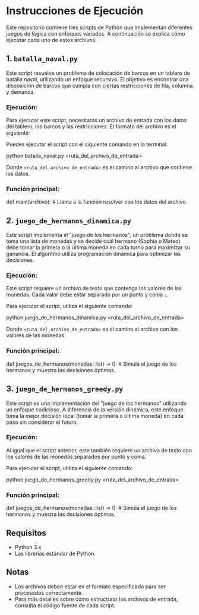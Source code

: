 # Instrucciones de Ejecución

Este repositorio contiene tres scripts de Python que implementan diferentes juegos de lógica con enfoques variados. A continuación se explica cómo ejecutar cada uno de estos archivos.

## 1. `batalla_naval.py`

Este script resuelve un problema de colocación de barcos en un tablero de batalla naval, utilizando un enfoque recursivo. El objetivo es encontrar una disposición de barcos que cumpla con ciertas restricciones de fila, columna y demanda.

### Ejecución:
Para ejecutar este script, necesitarás un archivo de entrada con los datos del tablero, los barcos y las restricciones. El formato del archivo es el siguiente:


Puedes ejecutar el script con el siguiente comando en la terminal:

python batalla_naval.py <ruta_del_archivo_de_entrada>

Donde `<ruta_del_archivo_de_entrada>` es el camino al archivo que contiene los datos.

### Función principal:

def main(archivo):
    # Llama a la función resolver con los datos del archivo.

## 2. `juego_de_hermanos_dinamica.py`

Este script implementa el "juego de los hermanos", un problema donde se toma una lista de monedas y se decide cuál hermano (Sophia o Mateo) debe tomar la primera o la última moneda en cada turno para maximizar su ganancia. El algoritmo utiliza programación dinámica para optimizar las decisiones.

### Ejecución:
Este script requiere un archivo de texto que contenga los valores de las monedas. Cada valor debe estar separado por un punto y coma `;`.

Para ejecutar el script, utiliza el siguiente comando:

python juego_de_hermanos_dinamica.py <ruta_del_archivo_de_entrada>

Donde `<ruta_del_archivo_de_entrada>` es el camino al archivo con los valores de las monedas.

### Función principal:

def juegos_de_hermanos(monedas: list) -> 0:
    # Simula el juego de los hermanos y muestra las decisiones óptimas.


## 3. `juego_de_hermanos_greedy.py`

Este script es una implementación del "juego de los hermanos" utilizando un enfoque codicioso. A diferencia de la versión dinámica, este enfoque toma la mejor decisión local (tomar la primera o última moneda) en cada paso sin considerar el futuro.

### Ejecución:
Al igual que el script anterior, este también requiere un archivo de texto con los valores de las monedas separados por punto y coma.

Para ejecutar el script, utiliza el siguiente comando:


python juego_de_hermanos_greedy.py <ruta_del_archivo_de_entrada>


### Función principal:

def juegos_de_hermanos(monedas: list) -> 0:
    # Simula el juego de los hermanos y muestra las decisiones óptimas.


## Requisitos
- Python 3.x
- Las librerías estándar de Python.

## Notas
- Los archivos deben estar en el formato especificado para ser procesados correctamente.
- Para más detalles sobre cómo estructurar los archivos de entrada, consulta el código fuente de cada script.
